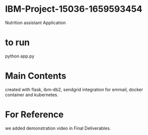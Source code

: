 # IBM-Project-15036-1659593454
Nutrition assistant Application

# to run
python app.py 

# Main Contents
created with flask, ibm-db2, sendgrid integration for emmail, docker container and kubernetes.

# For Reference 
we added demonstration video in Final Deliverables.

